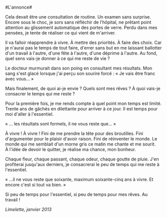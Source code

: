 #L'annonce#

Cela devait être une consultation de routine. Un examen sans surprise. Encore sous le choc, je sors sans réfléchir de l'hôpital, ne prêtant point attention au glissement automatique des portes de verre. Perdu dans mes pensées, je tente de réaliser ce qui vient de m'arriver.

Il va falloir réapprendre à vivre. À mettre des priorités. À faire des choix. Car je n'aurai pas le temps de tout faire, d'errer sans but en me laissant ballotter d'un travail à l'autre, d'une fête à l'autre, d'une déprime à l'autre. Au fond, quel sens vais-je donner à ce qui me reste de vie ?

Le docteur murmurait dans son poing en consultant mes résultats. Mon sang s'est glacé lorsque j'ai perçu son sourire forcé : « Je vais être franc avec vous… »

Mais finalement, de quoi ai-je envie ? Quels sont mes rêves ? À quoi vais-je consacrer le temps qui me reste ?

Pour la première fois, je me rends compte à quel point mon temps est limité. Trente ans de gâchés en dilettante pour arriver à ce jour. Il est temps pour moi d'aller à l'essentiel.

« … les résultats sont formels, il ne vous reste que… »

À vivre ! À vivre ! Fini de me prendre la tête pour des broutilles. Fini d'argumenter pour le plaisir d'avoir raison. Fini de réinventer le monde. Le monde qui me semblait d'un morne gris ce matin me chante et me sourit. À l'idée de devoir le quitter, je réalise ma chance, mon bonheur.

Chaque fleur, chaque passant, chaque odeur, chaque goutte de pluie. J'en profiterai jusqu'aux derniers, je consacrerai le peu de temps qui me reste à l'essentiel.

« …il ne vous reste que soixante, maximum soixante-cinq ans à vivre. Et encore c'est si tout va bien. »

Si peu de temps pour l'essentiel, si peu de temps pour mes rêves. Au travail !

*Limelette, janvier 2013*
